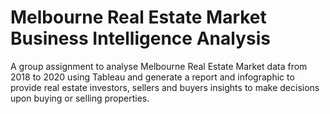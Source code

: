 # Melbourne Real Estate Market Business Intelligence Analysis
A group assignment to analyse Melbourne Real Estate Market data from 2018 to 2020 using Tableau and generate a report and infographic to provide real estate investors, sellers and buyers insights to make decisions upon buying or selling properties.
